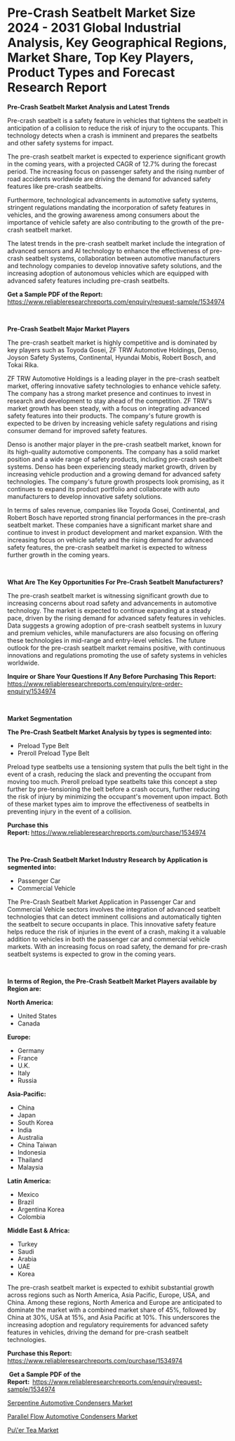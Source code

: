 <p><h1>Pre-Crash Seatbelt Market Size 2024 - 2031 Global Industrial Analysis, Key Geographical Regions, Market Share, Top Key Players, Product Types and Forecast Research Report</h1></p><p><strong>Pre-Crash Seatbelt Market Analysis and Latest Trends</strong></p>
<p><p>Pre-crash seatbelt is a safety feature in vehicles that tightens the seatbelt in anticipation of a collision to reduce the risk of injury to the occupants. This technology detects when a crash is imminent and prepares the seatbelts and other safety systems for impact.</p><p>The pre-crash seatbelt market is expected to experience significant growth in the coming years, with a projected CAGR of 12.7% during the forecast period. The increasing focus on passenger safety and the rising number of road accidents worldwide are driving the demand for advanced safety features like pre-crash seatbelts.</p><p>Furthermore, technological advancements in automotive safety systems, stringent regulations mandating the incorporation of safety features in vehicles, and the growing awareness among consumers about the importance of vehicle safety are also contributing to the growth of the pre-crash seatbelt market.</p><p>The latest trends in the pre-crash seatbelt market include the integration of advanced sensors and AI technology to enhance the effectiveness of pre-crash seatbelt systems, collaboration between automotive manufacturers and technology companies to develop innovative safety solutions, and the increasing adoption of autonomous vehicles which are equipped with advanced safety features including pre-crash seatbelts.</p></p>
<p><strong>Get a Sample PDF of the Report:&nbsp;</strong> <a href="https://www.reliableresearchreports.com/enquiry/request-sample/1534974">https://www.reliableresearchreports.com/enquiry/request-sample/1534974</a></p>
<p>&nbsp;</p>
<p><strong>Pre-Crash Seatbelt Major Market Players</strong></p>
<p><p>The pre-crash seatbelt market is highly competitive and is dominated by key players such as Toyoda Gosei, ZF TRW Automotive Holdings, Denso, Joyson Safety Systems, Continental, Hyundai Mobis, Robert Bosch, and Tokai Rika. </p><p>ZF TRW Automotive Holdings is a leading player in the pre-crash seatbelt market, offering innovative safety technologies to enhance vehicle safety. The company has a strong market presence and continues to invest in research and development to stay ahead of the competition. ZF TRW's market growth has been steady, with a focus on integrating advanced safety features into their products. The company's future growth is expected to be driven by increasing vehicle safety regulations and rising consumer demand for improved safety features.</p><p>Denso is another major player in the pre-crash seatbelt market, known for its high-quality automotive components. The company has a solid market position and a wide range of safety products, including pre-crash seatbelt systems. Denso has been experiencing steady market growth, driven by increasing vehicle production and a growing demand for advanced safety technologies. The company's future growth prospects look promising, as it continues to expand its product portfolio and collaborate with auto manufacturers to develop innovative safety solutions.</p><p>In terms of sales revenue, companies like Toyoda Gosei, Continental, and Robert Bosch have reported strong financial performances in the pre-crash seatbelt market. These companies have a significant market share and continue to invest in product development and market expansion. With the increasing focus on vehicle safety and the rising demand for advanced safety features, the pre-crash seatbelt market is expected to witness further growth in the coming years.</p></p>
<p>&nbsp;</p>
<p><strong>What Are The Key Opportunities For Pre-Crash Seatbelt Manufacturers?</strong></p>
<p><p>The pre-crash seatbelt market is witnessing significant growth due to increasing concerns about road safety and advancements in automotive technology. The market is expected to continue expanding at a steady pace, driven by the rising demand for advanced safety features in vehicles. Data suggests a growing adoption of pre-crash seatbelt systems in luxury and premium vehicles, while manufacturers are also focusing on offering these technologies in mid-range and entry-level vehicles. The future outlook for the pre-crash seatbelt market remains positive, with continuous innovations and regulations promoting the use of safety systems in vehicles worldwide.</p></p>
<p><strong>Inquire or Share Your Questions If Any Before Purchasing This Report:</strong> <a href="https://www.reliableresearchreports.com/enquiry/pre-order-enquiry/1534974">https://www.reliableresearchreports.com/enquiry/pre-order-enquiry/1534974</a></p>
<p>&nbsp;</p>
<p><strong>Market Segmentation</strong></p>
<p><strong>The Pre-Crash Seatbelt Market Analysis by types is segmented into:</strong></p>
<p><ul><li>Preload Type Belt</li><li>Preroll Preload Type Belt</li></ul></p>
<p><p>Preload type seatbelts use a tensioning system that pulls the belt tight in the event of a crash, reducing the slack and preventing the occupant from moving too much. Preroll preload type seatbelts take this concept a step further by pre-tensioning the belt before a crash occurs, further reducing the risk of injury by minimizing the occupant's movement upon impact. Both of these market types aim to improve the effectiveness of seatbelts in preventing injury in the event of a collision.</p></p>
<p><strong>Purchase this Report:&nbsp;</strong><a href="https://www.reliableresearchreports.com/purchase/1534974">https://www.reliableresearchreports.com/purchase/1534974</a></p>
<p>&nbsp;</p>
<p><strong>The Pre-Crash Seatbelt Market Industry Research by Application is segmented into:</strong></p>
<p><ul><li>Passenger Car</li><li>Commercial Vehicle</li></ul></p>
<p><p>The Pre-Crash Seatbelt Market Application in Passenger Car and Commercial Vehicle sectors involves the integration of advanced seatbelt technologies that can detect imminent collisions and automatically tighten the seatbelt to secure occupants in place. This innovative safety feature helps reduce the risk of injuries in the event of a crash, making it a valuable addition to vehicles in both the passenger car and commercial vehicle markets. With an increasing focus on road safety, the demand for pre-crash seatbelt systems is expected to grow in the coming years.</p></p>
<p>&nbsp;</p>
<p><strong>In terms of Region, the Pre-Crash Seatbelt Market Players available by Region are:</strong></p>
<p>
    <p> <strong> North America: </strong>
        <ul>
            <li>United States</li>
            <li>Canada</li>
        </ul>
        </p> 
    <p> <strong> Europe: </strong>
        <ul>
            <li>Germany</li>
            <li>France</li>
            <li>U.K.</li>
            <li>Italy</li>
            <li>Russia</li>
        </ul>
        </p> 
    <p> <strong> Asia-Pacific: </strong>
        <ul>
            <li>China</li>
            <li>Japan</li>
            <li>South Korea</li>
            <li>India</li>
            <li>Australia</li>
            <li>China Taiwan</li>
            <li>Indonesia</li>
            <li>Thailand</li>
            <li>Malaysia</li>
        </ul>
        </p> 
    <p> <strong> Latin America: </strong>
        <ul>
            <li>Mexico</li>
            <li>Brazil</li>
            <li>Argentina Korea</li>
            <li>Colombia</li>
        </ul>
        </p> 
    <p> <strong> Middle East & Africa: </strong>
        <ul>
            <li>Turkey</li>
            <li>Saudi</li>
            <li>Arabia</li>
            <li>UAE</li>
            <li>Korea</li>
        </ul>
    </p>
    </p>
<p><p>The pre-crash seatbelt market is expected to exhibit substantial growth across regions such as North America, Asia Pacific, Europe, USA, and China. Among these regions, North America and Europe are anticipated to dominate the market with a combined market share of 45%, followed by China at 30%, USA at 15%, and Asia Pacific at 10%. This underscores the increasing adoption and regulatory requirements for advanced safety features in vehicles, driving the demand for pre-crash seatbelt technologies.</p></p>
<p><strong>Purchase this Report: </strong><a href="https://www.reliableresearchreports.com/purchase/1534974">https://www.reliableresearchreports.com/purchase/1534974</a></p>
<p>&nbsp;<strong>Get a Sample PDF of the Report:&nbsp;&nbsp;</strong><a href="https://www.reliableresearchreports.com/enquiry/request-sample/1534974">https://www.reliableresearchreports.com/enquiry/request-sample/1534974</a></p>
<p><strong></strong></p>
<p><p><a href="https://github.com/nancykennedykellievqfqt2/Market-Research-Report-List-1/blob/main/serpentine-automotive-condensers-market.md">Serpentine Automotive Condensers Market</a></p><p><a href="https://github.com/seekum/Market-Research-Report-List-1/blob/main/parallel-flow-automotive-condensers-market.md">Parallel Flow Automotive Condensers Market</a></p><p><a href="https://view.publitas.com/reportprime-1/pu-er-tea-market-research-report-provides-critical-insights-that-can-help-shape-business-development-and-investment-strategies/">Pu\'er Tea Market</a></p></p>
